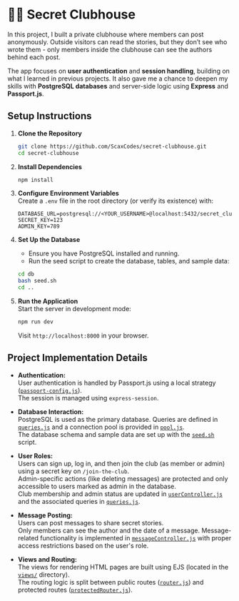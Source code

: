 # 🕵️‍♂️ Secret Clubhouse

In this project, I built a private clubhouse where members can post anonymously. Outside visitors can read the stories, but they don’t see who wrote them - only members inside the clubhouse can see the authors behind each post.

The app focuses on **user authentication** and **session handling**, building on what I learned in previous projects. It also gave me a chance to deepen my skills with **PostgreSQL databases** and server-side logic using **Express** and **Passport.js**.

## Setup Instructions

1. **Clone the Repository**

   ```sh
   git clone https://github.com/ScaxCodes/secret-clubhouse.git
   cd secret-clubhouse
   ```

2. **Install Dependencies**

   ```sh
   npm install
   ```

3. **Configure Environment Variables**  
   Create a `.env` file in the root directory (or verify its existence) with:

   ```
   DATABASE_URL=postgresql://<YOUR_USERNAME>@localhost:5432/secret_clubhouse
   SECRET_KEY=123
   ADMIN_KEY=789
   ```

4. **Set Up the Database**

   - Ensure you have PostgreSQL installed and running.
   - Run the seed script to create the database, tables, and sample data:

   ```sh
   cd db
   bash seed.sh
   cd ..
   ```

5. **Run the Application**  
   Start the server in development mode:
   ```sh
   npm run dev
   ```
   Visit `http://localhost:8000` in your browser.

## Project Implementation Details

- **Authentication:**  
  User authentication is handled by Passport.js using a local strategy ([`passport-config.js`](./auth/passport-config.js)).  
  The session is managed using `express-session`.

- **Database Interaction:**  
  PostgreSQL is used as the primary database. Queries are defined in [`queries.js`](./db/queries.js) and a connection pool is provided in [`pool.js`](./db/pool.js).  
  The database schema and sample data are set up with the [`seed.sh`](./db/seed.sh) script.

- **User Roles:**  
  Users can sign up, log in, and then join the club (as member or admin) using a secret key on `/join-the-club`.  
  Admin-specific actions (like deleting messages) are protected and only accessible to users marked as admin in the database.  
  Club membership and admin status are updated in [`userController.js`](./controllers/userController.js) and the associated queries in [`queries.js`](./db/queries.js).

- **Message Posting:**  
  Users can post messages to share secret stories.  
  Only members can see the author and the date of a message.
  Message-related functionality is implemented in [`messageController.js`](./controllers/messageController.js) with proper access restrictions based on the user's role.

- **Views and Routing:**  
  The views for rendering HTML pages are built using EJS (located in the [`views/`](./views) directory).  
  The routing logic is split between public routes ([`router.js`](./routes/router.js)) and protected routes ([`protectedRouter.js`](./routes/protectedRouter.js)).
